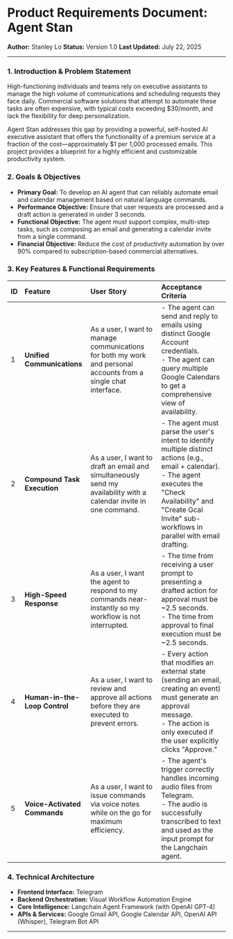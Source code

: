 # Product Requirements Document: Agent Stan

**Author:** Stanley Lo
**Status:** Version 1.0
**Last Updated:** July 22, 2025

---

### 1. Introduction & Problem Statement

High-functioning individuals and teams rely on executive assistants to manage the high volume of communications and scheduling requests they face daily. Commercial software solutions that attempt to automate these tasks are often expensive, with typical costs exceeding $30/month, and lack the flexibility for deep personalization.

Agent Stan addresses this gap by providing a powerful, self-hosted AI executive assistant that offers the functionality of a premium service at a fraction of the cost—approximately $1 per 1,000 processed emails. This project provides a blueprint for a highly efficient and customizable productivity system.

### 2. Goals & Objectives

* **Primary Goal:** To develop an AI agent that can reliably automate email and calendar management based on natural language commands.
* **Performance Objective:** Ensure that user requests are processed and a draft action is generated in under 3 seconds.
* **Functional Objective:** The agent must support complex, multi-step tasks, such as composing an email and generating a calendar invite from a single command.
* **Financial Objective:** Reduce the cost of productivity automation by over 90% compared to subscription-based commercial alternatives.

### 3. Key Features & Functional Requirements

| ID  | Feature                       | User Story                                                                                                          | Acceptance Criteria                                                                                                                                                                                          |
| :-- | :---------------------------- | :------------------------------------------------------------------------------------------------------------------ | :----------------------------------------------------------------------------------------------------------------------------------------------------------------------------------------------------------- |
| 1   | **Unified Communications** | As a user, I want to manage communications for both my work and personal accounts from a single chat interface.        | - The agent can send and reply to emails using distinct Google Account credentials.<br>- The agent can query multiple Google Calendars to get a comprehensive view of availability.                            |
| 2   | **Compound Task Execution** | As a user, I want to draft an email and simultaneously send my availability with a calendar invite in one command.     | - The agent must parse the user's intent to identify multiple distinct actions (e.g., email + calendar).<br>- The agent executes the "Check Availability" and "Create Gcal Invite" sub-workflows in parallel with email drafting. |
| 3   | **High-Speed Response** | As a user, I want the agent to respond to my commands near-instantly so my workflow is not interrupted.                | - The time from receiving a user prompt to presenting a drafted action for approval must be ~2.5 seconds.<br>- The time from approval to final execution must be ~2.5 seconds.                              |
| 4   | **Human-in-the-Loop Control** | As a user, I want to review and approve all actions before they are executed to prevent errors.                       | - Every action that modifies an external state (sending an email, creating an event) must generate an approval message.<br>- The action is only executed if the user explicitly clicks "Approve."             |
| 5   | **Voice-Activated Commands** | As a user, I want to issue commands via voice notes while on the go for maximum efficiency.                         | - The agent's trigger correctly handles incoming audio files from Telegram.<br>- The audio is successfully transcribed to text and used as the input prompt for the Langchain agent.                          |

### 4. Technical Architecture

* **Frontend Interface:** Telegram
* **Backend Orchestration:** Visual Workflow Automation Engine
* **Core Intelligence:** Langchain Agent Framework (with OpenAI GPT-4)
* **APIs & Services:** Google Gmail API, Google Calendar API, OpenAI API (Whisper), Telegram Bot API

---
